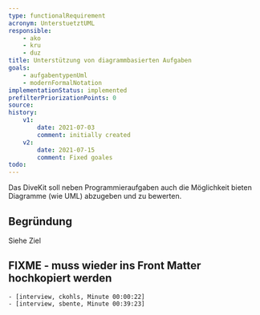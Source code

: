 ```yaml
---
type: functionalRequirement
acronym: UnterstuetztUML
responsible: 
    - ako
    - kru
    - duz
title: Unterstützung von diagrammbasierten Aufgaben
goals: 
    - aufgabentypenUml
    - modernFormalNotation
implementationStatus: implemented
prefilterPriorizationPoints: 0
source:
history:
    v1:
        date: 2021-07-03
        comment: initially created
    v2:
        date: 2021-07-15
        comment: Fixed goales
todo: 
---
```


Das DiveKit soll neben Programmieraufgaben auch die Möglichkeit bieten Diagramme (wie UML) abzugeben und zu bewerten.

## Begründung

Siehe Ziel

## FIXME - muss wieder ins Front Matter hochkopiert werden
    - [interview, ckohls, Minute 00:00:22]
    - [interview, sbente, Minute 00:39:23]
